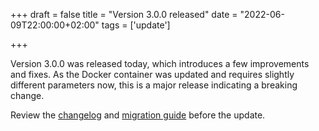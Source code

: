 +++
draft = false
title = "Version 3.0.0 released"
date = "2022-06-09T22:00:00+02:00"
tags = ['update']

+++

Version 3.0.0 was released today, which introduces a few improvements and fixes.
As the Docker container was updated and requires slightly different parameters now, this is a major release indicating a breaking change.

Review the [changelog](https://docs.helfertool.org/releases/changelog.html#changelog-3-0-0) and
[migration guide](https://docs.helfertool.org/admin/migration/3-0-0.html) before the update.

<!--more-->
